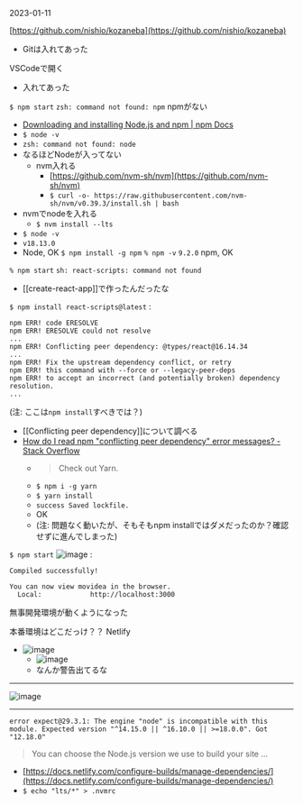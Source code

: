 
2023-01-11

[https://github.com/nishio/kozaneba](https://github.com/nishio/kozaneba)
- Gitは入れてあった

VSCodeで開く
- 入れてあった

`$ npm start`
`zsh: command not found: npm`
npmがない
- [Downloading and installing Node.js and npm | npm Docs](https://docs.npmjs.com/downloading-and-installing-node-js-and-npm)
- `$ node -v`
- `zsh: command not found: node`
- なるほどNodeが入ってない
    - nvm入れる
        - [https://github.com/nvm-sh/nvm](https://github.com/nvm-sh/nvm)
        - `$ curl -o- https://raw.githubusercontent.com/nvm-sh/nvm/v0.39.3/install.sh | bash`
- nvmでnodeを入れる
    - `$ nvm install --lts`
- `$ node -v`
- `v18.13.0`
- Node, OK
`$ npm install -g npm`
`% npm -v`
`9.2.0`
npm, OK

`% npm start`
`sh: react-scripts: command not found`
- [[create-react-app]]で作ったんだったな

`$ npm install react-scripts@latest`
:

```
npm ERR! code ERESOLVE
npm ERR! ERESOLVE could not resolve
...
npm ERR! Conflicting peer dependency: @types/react@16.14.34
...
npm ERR! Fix the upstream dependency conflict, or retry
npm ERR! this command with --force or --legacy-peer-deps
npm ERR! to accept an incorrect (and potentially broken) dependency resolution.
...
```

(注: ここは`npm install`すべきでは？)

- [[Conflicting peer dependency]]について調べる
- [How do I read npm "conflicting peer dependency" error messages? - Stack Overflow](https://stackoverflow.com/questions/67185714/how-do-i-read-npm-conflicting-peer-dependency-error-messages)
    - >  Check out Yarn.
    - `$ npm i -g yarn`
    - `$ yarn install`
    - `success Saved lockfile.`
    - OK
    - (注: 問題なく動いたが、そもそもnpm installではダメだったのか？確認せずに進んでしまった)

`$ npm start`
![image](https://gyazo.com/1ece088f5d6d285b74482f1ffc83f00f/thumb/1000)
:

```
Compiled successfully!

You can now view movidea in the browser.
  Local:            http://localhost:3000
```

無事開発環境が動くようになった

本番環境はどこだっけ？？
Netlify
- ![image](https://gyazo.com/eb5f650e05499d8fb3e0676f002b4f67/thumb/1000)
    - ![image](https://gyazo.com/bbed211e32805f5ee5058434fda828b5/thumb/1000)
    - なんか警告出てるな

-----
![image](https://gyazo.com/d54afcbefdc0349da03520d938520011/thumb/1000)


-----
`error expect@29.3.1: The engine "node" is incompatible with this module. Expected version "^14.15.0 || ^16.10.0 || >=18.0.0". Got "12.18.0"`

> You can choose the Node.js version we use to build your site ...
- [https://docs.netlify.com/configure-builds/manage-dependencies/](https://docs.netlify.com/configure-builds/manage-dependencies/)
- `$ echo "lts/*" > .nvmrc`
